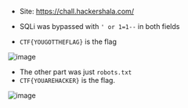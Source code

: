 * Site: https://chall.hackershala.com/
* SQLi was bypassed with `' or 1=1--` in both fields

* `CTF{YOUGOTTHEFLAG}` is the flag

![image](https://user-images.githubusercontent.com/43957261/126024976-f22bffe0-8516-4cb4-b0a8-c11332d16d1f.png)

* The other part was just `robots.txt`
* `CTF{YOUAREHACKER}` is the flag.

![image](https://user-images.githubusercontent.com/43957261/126025016-d04e32d2-e08e-4f03-9cf4-ca87e2b01950.png)

